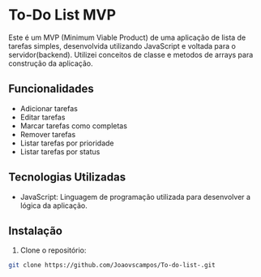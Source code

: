 # To-Do List MVP

Este é um MVP (Minimum Viable Product) de uma aplicação de lista de tarefas simples, desenvolvida utilizando JavaScript e voltada para o servidor(backend). Utilizei conceitos de classe e metodos de arrays para construção da aplicação.

## Funcionalidades

- Adicionar tarefas
- Editar tarefas 
- Marcar tarefas como completas
- Remover tarefas
- Listar tarefas por prioridade
- Listar tarefas por status 

## Tecnologias Utilizadas

- JavaScript: Linguagem de programação utilizada para desenvolver a lógica da aplicação.

## Instalação

1. Clone o repositório:

```bash
git clone https://github.com/Joaovscampos/To-do-list-.git


